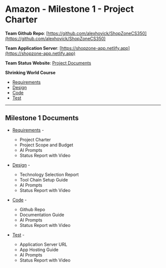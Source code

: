 # Amazon - Milestone 1 - Project Charter

**Team Github Repo**:  [https://github.com/alexhovick/ShopZoneCS350](https://github.com/alexhovick/ShopZoneCS350)

**Team Application Server**:  [https://shopzone-app.netlify.app](https://shopzone-app.netlify.app)

**Team Status Website**:  [Project Documents](https://github.com/alexhovick/ShopZoneCS350/tree/main/Documents)

**Shrinking World Course**

* [Requirements](https://seamanslog.com/sweng/m1-lesson-Lesson_1.md)
* [Design](https://seamanslog.com/sweng/m1-lesson-Lesson_2.md)
* [Code](https://seamanslog.com/sweng/m1-lesson-Lesson_3.md)
* [Test](https://seamanslog.com/sweng/m1-lesson-Lesson_4.md)

---

## Milestone 1 Documents

* [Requirements](https://github.com/alexhovick/ShopZoneCS350/tree/main/Documents/Requirements) - 
    * Project Charter
    * Project Scope and Budget
    * AI Prompts
    * Status Report with Video

* [Design](https://github.com/alexhovick/ShopZoneCS350/tree/main/Documents/Design) - 
    * Technology Selection Report
    * Tool Chain Setup Guide
    * AI Prompts
    * Status Report with Video

* [Code](https://github.com/alexhovick/ShopZoneCS350/tree/main/Documents/Code) - 
    * Github Repo
    * Documentation Guide
    * AI Prompts
    * Status Report with Video

* [Test](https://github.com/alexhovick/ShopZoneCS350/tree/main/Documents/Test) - 
    * Application Server URL
    * App Hosting Guide
    * AI Prompts
    * Status Report with Video


